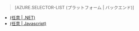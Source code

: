 > [AZURE.SELECTOR-LIST (プラットフォーム | バックエンド)]
- [(任意 | .NET)](../articles/mobile-services-dotnet-backend-schedule-recurring-tasks.md)
- [(任意 | Javascript)](../articles/mobile-services-schedule-recurring-tasks.md)
